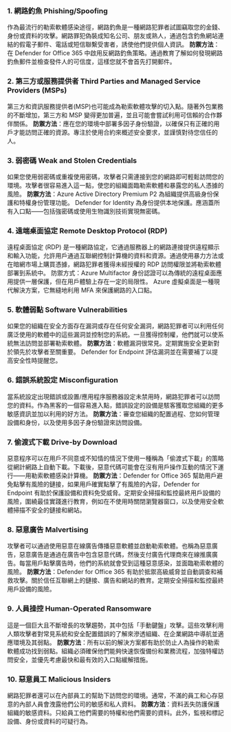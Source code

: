 ### 1. 網路釣魚 Phishing/Spoofing
作為最流行的勒索軟體感染途徑，網路釣魚是一種網路犯罪者試圖竊取您的金錢、身份或資料的攻擊。網路罪犯偽裝成知名公司、朋友或熟人，通過包含釣魚網站連結的假電子郵件、電話或短信聯繫受害者，誘使他們提供個人資訊。
**防禦方法**：在 Defender for Office 365 中啟用反網路釣魚策略。通過教育了解如何發現網路釣魚郵件並檢查發件人的可信度，這樣您就不會首先打開郵件。
### 2. 第三方或服務提供者 Third Parties and Managed Service Providers (MSPs)
第三方和資訊服務提供者(MSP)也可能成為勒索軟體攻擊的切入點。隨著外包業務的不斷增加，第三方和 MSP 變得更加普遍，並且可能會嘗試利用可信賴的合作夥伴關係。
**防禦方法**：應在您的環境中部署多因子身份驗證，以確保只有正確的用戶才能訪問正確的資源。專注於使用合約來概述安全要求，並謹慎對待您信任的人。
### 3. 弱密碼 Weak and Stolen Credentials
如果您使用弱密碼或重複使用密碼，攻擊者只需連接到您的網路即可輕鬆訪問您的環境。攻擊者很容易進入這一點，使您的組織面臨勒索軟體和暴露您的私人憑據的風險。
**防禦方法**：Azure Active Directory Premium P2 為組織提供高級身份保護和特權身份管理功能。 Defender for Identity 為身份提供本地保護。應涵蓋所有入口點——包括強密碼或使用生物識別技術實現無密碼。
### 4. 遠端桌面協定 Remote Desktop Protocol (RDP)
遠程桌面協定 (RDP) 是一種網路協定，它通過服務器上的網路連接提供遠程顯示和輸入功能，允許用戶通過互聯網控制計算機的資料和資源。通過使用暴力方法或在暗網市場上購買憑據，網路犯罪者獲得未經授權的 RDP 訪問權限並將勒索軟體部署到系統中。
防禦方式：Azure Multifactor 身份認證可以為傳統的遠程桌面應用提供一層保護，但在用戶體驗上存在一定的局限性。 Azure 虛擬桌面是一種現代解決方案，它無縫地利用 MFA 來保護網路的入口點。
### 5. 軟體弱點 Software Vulnerabilities
如果您的組織在安全方面存在漏洞或存在任何安全漏洞，網路犯罪者可以利用任何廣泛使用的軟體中的這些漏洞並控制您的系統。一旦獲得控制權，他們就可以使系統無法訪問並部署勒索軟體。
**防禦方法**：軟體漏洞很常見。定期實施安全更新對於領先於攻擊者至關重要。 Defender for Endpoint 評估漏洞並在需要補丁以提高安全性時提醒您。
### 6. 錯誤系統設定 Misconfiguration
當系統設定出現錯誤或設置/應用程序服務器設定未禁用時，網路犯罪者可以訪問您的資料。作為黑客的一個容易進入點，錯誤設定的設備是駭客獲取您組織的更多敏感資訊並加以利用的好方法。
**防禦方法**：審查您組織的配置過程、您如何管理設備和身份，以及使用多因子身份驗證來訪問設備。
### 7. 偷渡式下載 Drive-by Download
惡意程序可以在用戶不同意或不知情的情況下使用一種稱為「偷渡式下載」的策略從網計網路上自動下載。下載後，惡意代碼可能會在沒有用戶操作互動的情況下運行——用勒索軟體感染計算機。
**防禦方法**：Defender for Office 365 幫助用戶避免點擊有風險的鏈接，如果用戶確實點擊了有風險的內容，Defender for Endpoint 有助於保護設備和資料免受威脅。定期安全掃描和監控最終用戶設備的風險，圍繞最佳實踐進行教育，例如在不使用時關閉瀏覽器窗口，以及使用安全軟體掃描不安全的鏈接和網站。
### 8. 惡意廣告 Malvertising
攻擊者可以通過使用惡意在線廣告傳播惡意軟體並啟動勒索軟體。也稱為惡意廣告，惡意廣告是通過在廣告中包含惡意代碼，然後支付廣告代理商來在線推廣廣告。每當用戶點擊廣告時，他們的系統就會受到這種惡意感染，並面臨勒索軟體的風險。
**防禦方法**：Defender for Office 365 有助於抵禦高級威脅並自動調查和補救攻擊。關於信任互聯網上的鏈接、廣告和網站的教育。定期安全掃描和監控最終用戶設備的風險。
### 9. 人員操控 Human-Operated Ransomware
這是一個巨大且不斷增長的攻擊趨勢，其中包括「手動鍵盤」攻擊。這些攻擊利用人類攻擊者對常見系統和安全配置錯誤的了解來滲透組織、在企業網路中導航並適應環境及其弱點。
**防禦方法**：所有以前的解決方案都有助於防止人為操作的勒索軟體成功找到弱點。組織必須確保他們能夠快速恢復備份和業務流程，加強特權訪問安全，並優先考慮最快和最有效的入口點緩解措施。
### 10. 惡意員工 Malicious Insiders
網路犯罪者還可以在內部員工的幫助下訪問您的環境。通常，不滿的員工和心存惡意的內部人員會洩露他們公司的敏感和私人資料。
**防禦方法**：資料丟失防護保護組織的敏感資料。只給員工他們需要的特權和他們需要的資料。此外，監視和標記設備、身份或資料的可疑行為。
